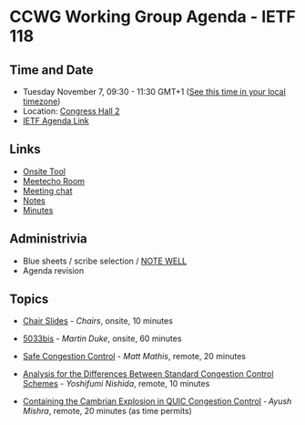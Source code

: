 # CCWG Working Group Agenda - IETF 118

## Time and Date

* Tuesday November 7, 09:30 - 11:30 GMT+1 ([See this time in your local timezone](https://www.timeanddate.com/worldclock/fixedtime.html?msg=CCWG+at+IETF+118&iso=20231107T0930&p1=204&ah=2))
* Location: [Congress Hall 2](https://datatracker.ietf.org/meeting/118/floor-plan?room=congress-hall-2)
* [IETF Agenda Link](https://datatracker.ietf.org/meeting/118/agenda/?show=ccwg)

## Links

* [Onsite Tool](https://meetings.conf.meetecho.com/onsite118/?group=ccwg&short=ccwg&item=1)
* [Meetecho Room](https://meetings.conf.meetecho.com/ietf118/?group=ccwg&short=ccwg&item=1)
* [Meeting chat](https://zulip.ietf.org/#narrow/stream/ccwg)
* [Notes](https://notes.ietf.org/notes-ietf-118-ccwg)
* [Minutes](https://datatracker.ietf.org/doc/minutes-118-ccwg/)

## Administrivia

* Blue sheets / scribe selection / [NOTE WELL](https://www.ietf.org/about/note-well.html) 
* Agenda revision

## Topics

- [Chair Slides]((https://datatracker.ietf.org/doc/url)) - _Chairs_, onsite, 10 minutes

- [5033bis](https://datatracker.ietf.org/doc/draft-ietf-ccwg-rfc5033bis/) - _Martin Duke_, onsite, 60 minutes

- [Safe Congestion Control](https://datatracker.ietf.org/doc/html/draft-mathis-ccwg-safecc) - _Matt Mathis_, remote, 20 minutes

- [Analysis for the Differences Between Standard Congestion Control Schemes](https://datatracker.ietf.org/doc/draft-nishida-ccwg-standard-cc-analysis/) - _Yoshifumi Nishida_, remote, 10 minutes

- [Containing the Cambrian Explosion in QUIC Congestion Control](https://dl.acm.org/doi/pdf/10.1145/3618257.3624811) - _Ayush Mishra_, remote, 20 minutes (as time permits)
